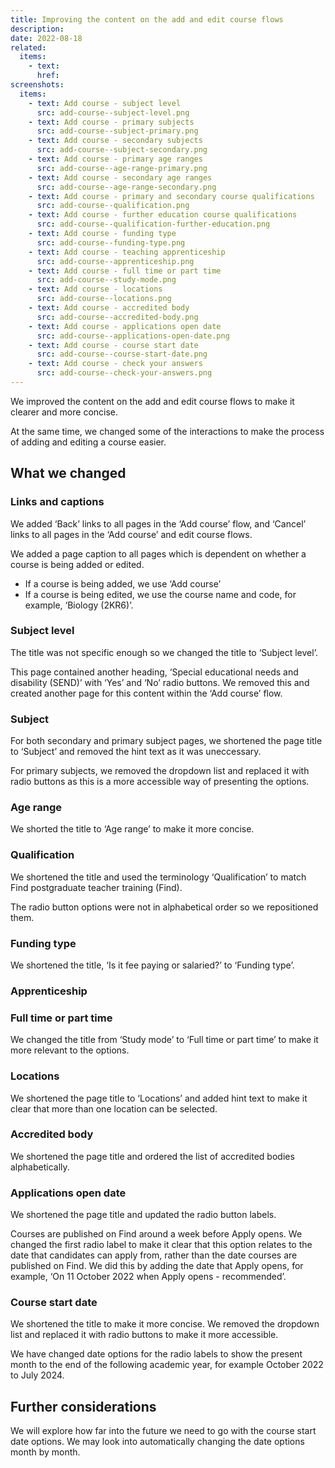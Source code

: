 ```yaml
---
title: Improving the content on the add and edit course flows
description:
date: 2022-08-18
related:
  items:
    - text:
      href:
screenshots:
  items:
    - text: Add course - subject level
      src: add-course--subject-level.png
    - text: Add course - primary subjects
      src: add-course--subject-primary.png
    - text: Add course - secondary subjects
      src: add-course--subject-secondary.png
    - text: Add course - primary age ranges
      src: add-course--age-range-primary.png
    - text: Add course - secondary age ranges
      src: add-course--age-range-secondary.png
    - text: Add course - primary and secondary course qualifications
      src: add-course--qualification.png
    - text: Add course - further education course qualifications
      src: add-course--qualification-further-education.png
    - text: Add course - funding type
      src: add-course--funding-type.png
    - text: Add course - teaching apprenticeship
      src: add-course--apprenticeship.png
    - text: Add course - full time or part time
      src: add-course--study-mode.png
    - text: Add course - locations
      src: add-course--locations.png
    - text: Add course - accredited body
      src: add-course--accredited-body.png
    - text: Add course - applications open date
      src: add-course--applications-open-date.png
    - text: Add course - course start date
      src: add-course--course-start-date.png
    - text: Add course - check your answers
      src: add-course--check-your-answers.png
---
```


We improved the content on the add and edit course flows to make it clearer and more concise.

At the same time, we changed some of the interactions to make the process of adding and editing a course easier.

## What we changed

### Links and captions

We added ‘Back’ links to all pages in the ‘Add course’ flow, and ‘Cancel’ links to all pages in the ‘Add course’ and edit course flows.

We added a page caption to all pages which is dependent on whether a course is being added or edited.

- If a course is being added, we use ‘Add course’
- If a course is being edited, we use the course name and code, for example, ‘Biology (2KR6)’.

### Subject level

The title was not specific enough so we changed the title to ‘Subject level’.

This page contained another heading, ‘Special educational needs and disability (SEND)’ with ‘Yes’ and ‘No’ radio buttons. We removed this and created another page for this content within the ‘Add course’ flow.

### Subject

For both secondary and primary subject pages, we shortened the page title to ‘Subject’ and removed the hint text as it was uneccessary.

For primary subjects, we removed the dropdown list and replaced it with radio buttons as this is a more accessible way of presenting the options.

### Age range

We shorted the title to ‘Age range’ to make it more concise.
### Qualification

We shortened the title and used the terminology ‘Qualification’ to match Find postgraduate teacher training (Find).

The radio button options were not in alphabetical order so we repositioned them.

### Funding type

We shortened the title, ‘Is it fee paying or salaried?’ to ‘Funding type’.

### Apprenticeship


### Full time or part time

We changed the title from ‘Study mode’ to ‘Full time or part time’ to make it more relevant to the options.

### Locations

We shortened the page title to ‘Locations’ and added hint text to make it clear that more than one location can be selected.

### Accredited body

We shortened the page title and ordered the list of accredited bodies alphabetically.

### Applications open date

We shortened the page title and updated the radio button labels.

Courses are published on Find around a week before Apply opens. We changed the first radio label to make it clear that this option relates to the date that candidates can apply from, rather than the date courses are published on Find. We did this by adding the date that Apply opens, for example, ‘On 11 October 2022 when Apply opens - recommended’.

### Course start date

We shortened the title to make it more concise. We removed the dropdown list and replaced it with radio buttons to make it more accessible.

We have changed date options for the radio labels to show the present month to the end of the following academic year, for example October 2022 to July 2024.

## Further considerations

We will explore how far into the future we need to go with the course start date options. We may look into automatically changing the date options month by month.
